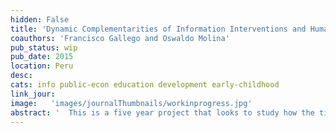 ```yaml
---
hidden: False
title: 'Dynamic Complementarities of Information Interventions and Human Capital in Peru'
coauthors: 'Francisco Gallego and Oswaldo Molina'
pub_status: wip
pub_date: 2015
location: Peru
desc:
cats: info public-econ education development early-childhood
link_jour:
image:   'images/journalThumbnails/workinprogress.jpg'
abstract: '  This is a five year project that looks to study how the timing of information can affect  different types of human capital investment decisions of young students in Peru. Together with the government of the Peru and in particular with our partners at MineduLAB, we develop and test at scale a policy relevant information intervention that conveyed information about the feasibility and labor market earnings associated with different levels and types of education levels. The intervention consisted of a series of telenovela videos, classroom posters and class discussions. Over a four year period the project implemented in ever larger sets of public schools finally reaching 50% of all schools in 2017 and scaled up nationally in 2019. Detailed information about beliefs, time use and academic achievement was collected for a large panel of students, parents, teachers and principals. Following a successful policy implementation and evaluation, the intervention has now been adopted as a government policy and has been implemented in all public schools in the country.'
---
```



<div class='full'>
  <div class='row'>
    <div class='large-12 columns'>
      <div class='mod modBoxedSlider'>
        <div class='slides'>
          <div class='slide'>
            <img alt="" src="images/DFM/IMG_4725.jpg" />
          </div>
          <div class='slide'>
            <img alt="" src="images/DFM/DSC_0619.jpg" />
          </div>
          <div class='slide'>
            <img alt="" src="images/DFM/IMG_4821.jpg" />
          </div>
          <div class='slide'>
            <img alt="" src="images/DFM/IMG_0320.jpg" />
          </div>
          <div class='slide'>
            <img alt="" src="images/DFM/DOL5.png" />
          </div>
          <div class='slide'>
            <img alt="" src="images/DFM/DOL40.jpg" />
          </div>
          <div class='slide'>
            <img alt="" src="images/DFM/DOL38.jpg" />
          </div>
          <div class='slide'>
            <img alt="" src="images/DFM/DOL33.jpg" />
          </div>
          <div class='slide'>
            <img alt="" src="images/DFM/DOL16.jpg" />
          </div>
          <div class='slide'>
            <img alt="" src="images/DFM/IMG_3774.jpg" />
          </div>
          <div class='slide'>
            <img alt="" src="images/DFM/JanethCastillo.jpg" />
          </div>
        </div>
      </div>
    </div>
  </div>
  <div class='spacing'></div>

